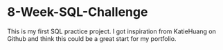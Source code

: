 # 8-Week-SQL-Challenge
This is my first SQL practice project. I got inspiration from KatieHuang on Github and think this could be a great start for my portfolio.
